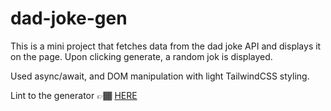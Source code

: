 # dad-joke-gen

This is a mini project that fetches data from the dad joke API and displays it on the page.
Upon clicking generate, a random jok is displayed.

Used async/await, and DOM manipulation with light TailwindCSS styling.

Lint to the generator 👉🏾 <a href="" target="_blank">HERE</a>
